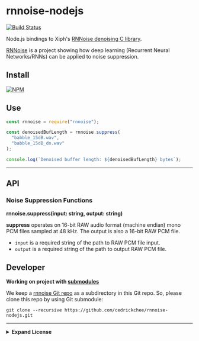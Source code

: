 # rnnoise-nodejs

[![Build Status](https://travis-ci.com/cedrickchee/rnnoise-nodejs.svg?branch=master)](https://travis-ci.com/cedrickchee/rnnoise-nodejs)

Node.js bindings to Xiph's [RNNoise denoising C library](https://github.com/xiph/rnnoise/).

[RNNoise](https://people.xiph.org/~jm/demo/rnnoise/) is a project showing how deep learning (Recurrent Neural Networks/RNNs) can be applied to noise suppression.

## Install

[![NPM](https://nodei.co/npm/rnnoise.png?compact=true)](https://nodei.co/npm/rnnoise/)

## Use

```javascript
const rnnoise = require("rnnoise");

const denoisedBufLength = rnnoise.suppress(
  "babble_15dB.wav",
  "babble_15dB_dn.wav"
);

console.log(`Denoised buffer length: ${denoisedBufLength} bytes`);
```

---

## API

### Noise Suppression Functions

**rnnoise.suppress(input: string, output: string)**

**suppress** operates on 16-bit RAW audio format (machine endian) mono PCM files sampled at 48 kHz. The output is also a 16-bit RAW PCM file.

- `input` is a required string of the path to RAW PCM file input.
- `output` is a required string of the path to output RAW PCM file.

## Developer

**Working on project with [submodules](https://git-scm.com/book/en/v2/Git-Tools-Submodules)**

We keep a [rnnoise Git repo](https://github.com/xiph/rnnoise/) as a subdirectory in this Git repo. So, please clone this repo by using Git submodule:

```
git clone --recursive https://github.com/cedrickchee/rnnoise-nodejs.git
```

---

<details>

<summary><b>Expand License</b></summary>

The code in this repository, including all code samples, is released under the [MIT license](LICENSE).

Copyright (c) 2020 Cedric Chee
</details>
